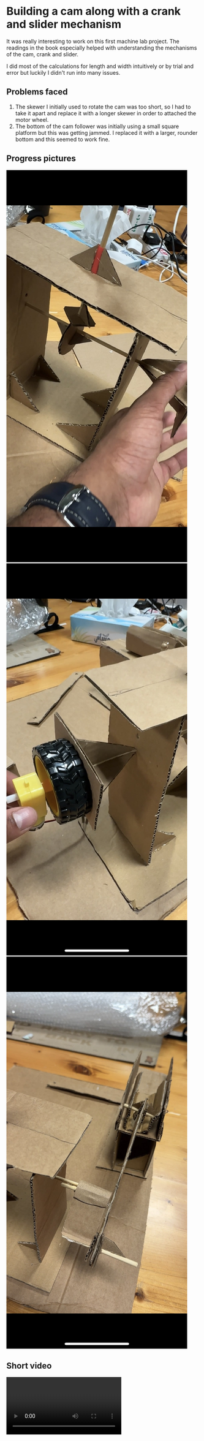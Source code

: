 # Building a cam along with a crank and slider mechanism

It was really interesting to work on this first machine lab project.
The readings in the book especially helped with understanding the mechanisms of the cam, crank and slider.

I did most of the calculations for length and width intuitively or by trial and error but luckily I didn't run into many issues.

## Problems faced

1. The skewer I initially used to rotate the cam was too short, so I had to take it apart and replace it with a longer skewer in order to attached the motor wheel.
2. The bottom of the cam follower was initially using a small square platform but this was getting jammed. I replaced it with a larger, rounder bottom and this seemed to work fine.

## Progress pictures

![Cam and cam follower](./IMG_7A50D0B90DF0-1-min.jpeg)
![Motor and wheel](./IMG_7EB762448744-1-min.jpeg)
![Crank and slider](./IMG_A11BCA3B3118-1-min.jpeg)

## Short video

![Video](./cam.mp4)
